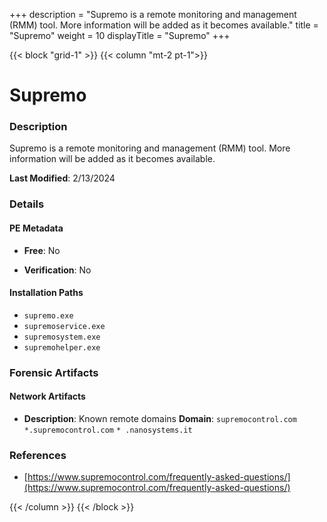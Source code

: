 +++
description = "Supremo is a remote monitoring and management (RMM) tool. More information will be added as it becomes available."
title = "Supremo"
weight = 10
displayTitle = "Supremo"
+++


{{< block "grid-1" >}}
{{< column "mt-2 pt-1">}}

# Supremo


### Description

Supremo is a remote monitoring and management (RMM) tool. More information will be added as it becomes available.



**Last Modified**: 2/13/2024

### Details


#### PE Metadata


- **Free**: No

- **Verification**: No




#### Installation Paths
- `supremo.exe`
- `supremoservice.exe`
- `supremosystem.exe`
- `supremohelper.exe`

### Forensic Artifacts




#### Network Artifacts

- **Description**: Known remote domains
  **Domain**: `supremocontrol.com` `*.supremocontrol.com` `* .nanosystems.it`





### References
- [https://www.supremocontrol.com/frequently-asked-questions/](https://www.supremocontrol.com/frequently-asked-questions/)



{{< /column >}}
{{< /block >}}

